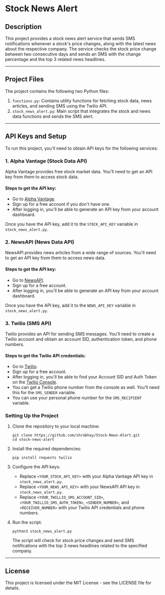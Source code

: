 # Stock News Alert
## Description
This project provides a stock news alert service that sends SMS notifications whenever a stock's price changes, along with the latest news about the respective company. The service checks the stock price change between two consecutive days and sends an SMS with the change percentage and the top 3 related news headlines.

---

## Project Files

The project contains the following two Python files:

1. `functions.py`: Contains utility functions for fetching stock data, news articles, and sending SMS using the Twilio API.
2. `stock_news_alert.py`: Main script that integrates the stock and news data functions and sends the SMS alert.

---

## API Keys and Setup

To run this project, you'll need to obtain API keys for the following services:

### 1. Alpha Vantage (Stock Data API)

Alpha Vantage provides free stock market data. You'll need to get an API key from them to access stock data.

#### Steps to get the API key:
- Go to [Alpha Vantage](https://www.alphavantage.co/support/#api-key).
- Sign up for a free account if you don't have one.
- After logging in, you'll be able to generate an API key from your account dashboard.

Once you have the API key, add it to the `STOCK_API_KEY` variable in `stock_news_alert.py`.

### 2. NewsAPI (News Data API)

NewsAPI provides news articles from a wide range of sources. You'll need to get an API key from them to access news data.

#### Steps to get the API key:
- Go to [NewsAPI](https://newsapi.org/).
- Sign up for a free account.
- After logging in, you'll be able to generate an API key from your account dashboard.

Once you have the API key, add it to the `NEWS_API_KEY` variable in `stock_news_alert.py`.

### 3. Twilio (SMS API)

Twilio provides an API for sending SMS messages. You'll need to create a Twilio account and obtain an account SID, authentication token, and phone numbers.

#### Steps to get the Twilio API credentials:
- Go to [Twilio](https://www.twilio.com/).
- Sign up for a free account.
- After logging in, you'll be able to find your Account SID and Auth Token on the [Twilio Console](https://www.twilio.com/console).
- You can get a Twilio phone number from the console as well. You’ll need this for the `SMS_SENDER` variable.
- You can use your personal phone number for the `SMS_RECIPIENT` variable.

### Setting Up the Project

1. Clone the repository to your local machine:
   ```commandline
   git clone https://github.com/shrabhay/Stock-News-Alert.git
   cd stock-news-alert
   ```

2. Install the required dependencies:
    ```commandline
    pip install requests twilio
    ```

3. Configure the API keys:
   * Replace `<YOUR_STOCK_API_KEY>` with your Alpha Vantage API key in `stock_news_alert.py`.
   * Replace `<YOUR_NEWS_API_KEY>` with your NewsAPI API key in `stock_news_alert.py`.
   * Replace `<YOUR_TWILLIO_SMS_ACCOUNT_SID>`, `<YOUR_TWILLIO_SMS_AUTH_TOKEN>`, `<SENDER_NUMBER>`, and 
     `<RECEIVER_NUMBER>` with your Twilio API credentials and phone numbers.

4. Run the script:
    ```commandline
    python3 stock_news_alert.py
    ```

    The script will check for stock price changes and send SMS notifications with the top 3 news headlines related to the specified company.

---

## License
This project is licensed under the MIT License - see the LICENSE file for details.
